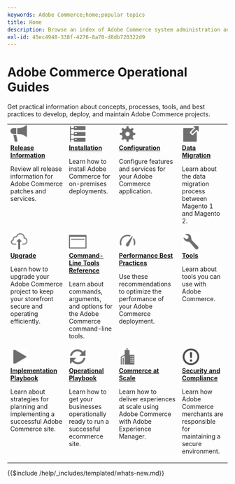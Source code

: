```yaml
---
keywords: Adobe Commerce;home;popular topics
title: Home
description: Browse an index of Adobe Commerce system administration and operational product documentation.
exl-id: 45ec4948-338f-4276-8a70-d0db720322d9
---
```

# Adobe Commerce Operational Guides

Get practical information about concepts, processes, tools, and best practices to develop, deploy, and maintain Adobe Commerce projects.

<table>
<tr>
  <td valign="top">
    <a href="https://experienceleague.adobe.com/docs/commerce-operations/release/versions.html">
      <img alt="Release Information" src="../assets/icons/promote.svg" width="40" height="40"/>
    </a>
    <div>
      <a href="https://experienceleague.adobe.com/docs/commerce-operations/release/versions.html"><strong>Release Information</strong></a>
      <p>Review all release information for Adobe Commerce patches and services.</p>
    </div>
  </td>
  <td valign="top">
    <a href="../installation/overview.md">
      <img alt="Installation" src="../assets/icons/servers.svg" width="40" height="40"/>
    </a>
    <div>
      <a href="../installation/overview.md"><strong>Installation</strong></a>
      <p>Learn how to install Adobe Commerce for on-premises deployments.</p>
    </div>
  </td>
  <td valign="top">
    <a href="../configuration/overview.md">
      <img alt="Configuration" src="../assets/icons/settings.svg" width="40" height="40"/>
    </a>
    <div>
      <a href="../configuration/overview.md"><strong>Configuration</strong></a>
      <p>Configure features and services for your Adobe Commerce application.</p>
    </div>
  </td>
  <td valign="top">
    <a href="../tools/data-migration-tool/how-migration-works.md">
      <img alt="Data Migration" src="../assets/icons/move-to.svg" width="40" height="40"/>
    </a>
    <div>
      <a href="../tools/data-migration-tool/how-migration-works.md"><strong>Data Migration</strong></a>
      <p>Learn about the data migration process between Magento 1 and Magento 2.</p>
    </div>
  </td>
</tr>
<tr>
  <td valign="top">
    <a href="../upgrade/overview.md">
      <img alt="Upgrade" src="../assets/icons/upload-cloud.svg" width="40" height="40"/>
    </a>
    <div>
      <a href="../upgrade/overview.md"><strong>Upgrade</strong></a>
      <p>Learn how to upgrade your Adobe Commerce project to keep your storefront secure and operating efficiently.</p>
    </div>
  </td>
  <td valign="top">
    <a href="https://experienceleague.adobe.com/docs/commerce-operations/reference/commerce.html">
       <img alt="Command-line tools reference" src="../assets/icons/page-rule.svg" width="40" height="40"/>
    </a>
    <div>
      <a href="https://experienceleague.adobe.com/docs/commerce-operations/reference/commerce.html"><strong>Command-Line Tools Reference</strong></a>
      <p>Learn about commands, arguments, and options for the Adobe Commerce command-line tools.</p>
    </div>
  </td>
  <td valign="top">
    <a href="../performance/overview.md">
       <img alt="Performance" src="../assets/icons/gauge.svg" width="40" height="40"/>
    </a>
    <div>
      <a href="../performance/overview.md"><strong>Performance Best Practices</strong></a>
      <p>Use these recommendations to optimize the performance of your Adobe Commerce deployment.</p>
    </div>
  </td>
  <td valign="top">
    <a href="../tools/overview.md">
       <img alt="Tools" src="../assets/icons/wrench.svg" width="40" height="40"/>
    </a>
    <div>
      <a href="../tools/overview.md"><strong>Tools</strong></a>
      <p>Learn about tools you can use with Adobe Commerce.</p>
    </div>
  </td>
</tr>
<tr>
  <td valign="top">
    <a href="../implementation-playbook/overview.md">
      <img alt="Implementation" src="../assets/icons/play.svg" width="40" height="40"/>
    </a>
    <div>
      <a href="../implementation-playbook/overview.md"><strong>Implementation Playbook</strong></a>
      <p>Learn about strategies for planning and implementing a successful Adobe Commerce site.</p>
    </div>
  </td>
  <td valign="top">
    <a href="../operational-playbook/overview.md">
       <img alt="Operations" src="../assets/icons/refresh.svg" width="40" height="40"/>
    </a>
    <div>
      <a href="../operational-playbook/overview.md"><strong>Operational Playbook</strong></a>
      <p>Learn how to get your businesses operationally ready to run a successful ecommerce site.</p>
    </div>
  </td>
  <td valign="top">
    <a href="../operational-playbook/overview.md">
       <img alt="Enterprise" src="../assets/icons/enterprise.svg" width="40" height="40"/>
    </a>
    <div>
      <a href="../commerce-at-scale/overview.md"><strong>Commerce at Scale</strong></a>
      <p>Learn how to deliver experiences at scale using Adobe Commerce with Adobe Experience Manager.</p>
    </div>
  </td>
  <td valign="top">
    <a href="../security-and-compliance/overview.md">
       <img alt="Enterprise" src="../assets/icons/alert-circle.svg" width="40" height="40"/>
    </a>
    <div>
      <a href="../security-and-compliance/overview.md"><strong>Security and Compliance</strong></a>
      <p>Learn how Adobe Commerce merchants are responsible for maintaining a secure environment.</p>
    </div>
  </td>
</tr>
</table>

{{$include /help/_includes/templated/whats-new.md}}
